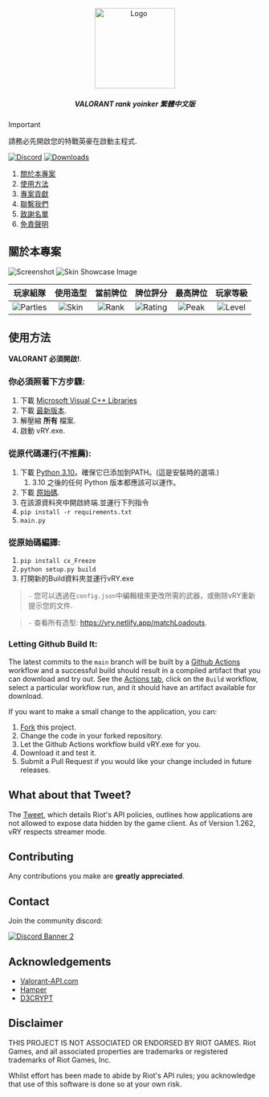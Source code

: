 <p align="center">
    <a href="https://github.com/isaacKenyon/valorant-rank-yoinker/">
        <img src="assets/Logo.png" alt="Logo" width="160" height="160">
    </a>
<h5 align="center"> VALORANT rank yoinker 繁體中文版</h5>

> [!IMPORTANT]
> 請務必先開啟您的特戰英豪在啟動主程式.

[![Discord][discord-shield]][discord-url]
[![Downloads][downloads-shield]][downloads-url]
    
 
  <ol>
    <li><a href="#關於本專案">關於本專案</a></li>
    <li><a href="#使用方法">使用方法</a></li>
    <li><a href="#contributing">專案貢獻</a></li>
    <li><a href="#contact">聯繫我們</a></li>
    <li><a href="#acknowledgements">致謝名單</a></li>
    <li><a href="#disclaimer">免責聲明</a></li>
  </ol>

    
## 關於本專案

 ![Screenshot](assets/Example.png)
 ![Skin Showcase Image](assets/SkinShowcase.png)

|玩家組隊|使用造型|當前牌位|牌位評分|最高牌位|玩家等級|
|:---:|:---:|:---:|:---:|:---:|:---:|
|![Parties](assets/Party.png)|![Skin](assets/Skin.png)|![Rank](assets/Rank.png)|![Rating](assets/Rating.png)|![Peak](assets/PeakRank.png)|![Level](assets/Level.png)|
    

## 使用方法
 **VALORANT 必須開啟!**.

### 你必須照著下方步驟:

1) 下載 [Microsoft Visual C++ Libraries](https://github.com/abbodi1406/vcredist/releases)
2) 下載 [最新版本](https://github.com/killer910903/VALORANT-rank-yoinker/releases/tag/2.60).
3) 解壓縮 **所有** 檔案.
4) 啟動 vRY.exe.

### 從原代碼運行(不推薦):

1) 下載 [Python 3.10](https://www.python.org/downloads/release/python-3100/)。確保它已添加到PATH。(這是安裝時的選項.)
   1) 3.10 之後的任何 Python 版本都應該可以運作。
2) 下載 [原始碼]([https://github.com/isaacKenyon/VALORANT-rank-yoinker/archive/refs/heads/main.zip](https://github.com/killer910903/VALORANT-rank-yoinker/archive/refs/heads/main.zip)).
3) 在該源資料夾中開啟終端.並運行下列指令
4) `pip install -r requirements.txt`
5) `main.py`

### 從原始碼編譯:

1) `pip install cx_Freeze`
2) `python setup.py build`
3)  打開新的Build資料夾並運行vRY.exe

> `-` 您可以透過在`config.json`中編輯槍來更改所需的武器，或刪除vRY重新提示您的文件.

> `-` 查看所有造型: <https://vry.netlify.app/matchLoadouts>.

<!-- 待完成 -->

### Letting Github Build It:

The latest commits to the `main` branch will be built by a [Github Actions](https://github.com/isaacKenyon/VALORANT-rank-yoinker/actions) workflow 
and a successful build should result in a compiled artifact that you can download and try out.
See the [Actions tab](https://github.com/isaacKenyon/VALORANT-rank-yoinker/actions), click on the `Build` workflow, 
select a particular workflow run, and it should have an artifact available for download. 

If you want to make a small change to the application, you can:
1) [Fork](https://github.com/isaacKenyon/VALORANT-rank-yoinker/fork) this project.
2) Change the code in your forked repository.
3) Let the Github Actions workflow build vRY.exe for you.
4) Download it and test it.
5) Submit a Pull Request if you would like your change included in future releases.

## What about that Tweet?

 The [Tweet](https://twitter.com/PlayVALORANT/status/1539728676815642624), which details Riot's API policies, outlines how
 applications are not allowed to expose data hidden by the game client. As of Version 1.262, vRY respects streamer mode.

## Contributing

 Any contributions you make are **greatly appreciated**.
 
## Contact 

 Join the community discord:         
 
[![Discord Banner 2][discord-banner]][discord-url]

## Acknowledgements

 - [Valorant-API.com](https://valorant-api.com/)
 - [Hamper](https://hamper.dev/)
 - [D3CRYPT](https://d3crypt360.pages.dev/)
 
## Disclaimer

 THIS PROJECT IS NOT ASSOCIATED OR ENDORSED BY RIOT GAMES. Riot Games, and all associated properties are trademarks or registered trademarks of Riot Games, Inc.
    
 Whilst effort has been made to abide by Riot's API rules; you acknowledge that use of this software is done so at your own risk.

<!-- 待完成 -->
[discord-shield]: https://img.shields.io/discord/872101595037446144?color=7289da&label=Support&logo=discord&logoColor=7289da&style=for-the-badge
[discord-url]: https://discord.gg/HeTKed64Ka
[discord-banner]: https://discordapp.com/api/guilds/872101595037446144/widget.png?style=banner2

[downloads-shield]: https://img.shields.io/github/downloads/zayKenyon/VALORANT-rank-yoinker/total?style=for-the-badge&logo=github
[downloads-url]: https://github.com/zayKenyon/VALORANT-rank-yoinker/releases/latest
